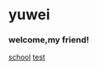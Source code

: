 # yuwei
<h3><b>welcome,my friend!</b></h3>

<a href="https://yuwei515.github.io/test/school/1/#">school</a>
<a href="https://yuwei515.github.io/test/test3/">test</a>
